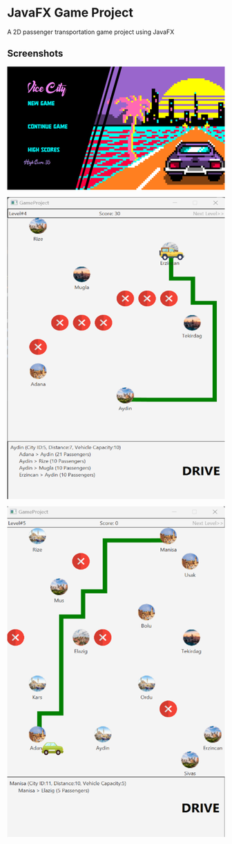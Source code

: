 # JavaFX Game Project

A 2D passenger transportation game project using JavaFX

## Screenshots

![titlescreen](titlescreen.png)

![ingameimage1](ingameimage1.png)

![ingameimage2](ingameimage2.png)